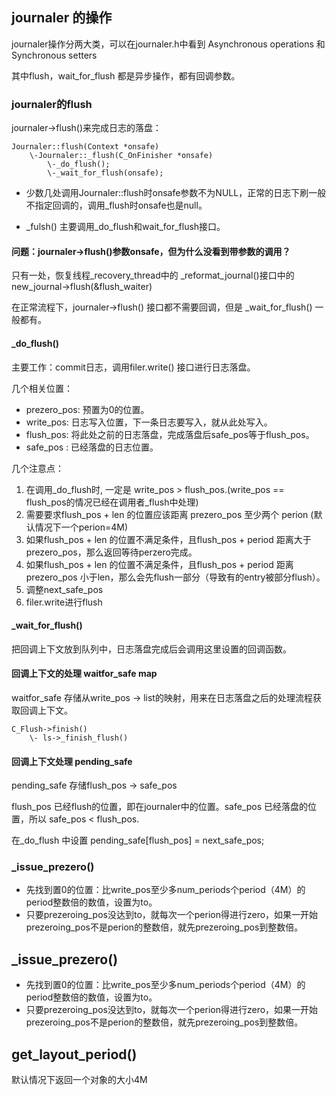 ## journaler 的操作

journaler操作分两大类，可以在journaler.h中看到 Asynchronous operations 和 Synchronous setters

其中flush，wait_for_flush 都是异步操作，都有回调参数。

### journaler的flush 

journaler->flush()来完成日志的落盘：

    Journaler::flush(Context *onsafe)
        \-Journaler::_flush(C_OnFinisher *onsafe)
            \-_do_flush();
            \-_wait_for_flush(onsafe);
    

* 少数几处调用Journaler::flush时onsafe参数不为NULL，正常的日志下刷一般不指定回调的，调用_flush时onsafe也是null。

* _fulsh() 主要调用_do_flush和wait_for_flush接口。

#### 问题：journaler->flush()参数onsafe，但为什么没看到带参数的调用？

只有一处，恢复线程_recovery_thread中的 _reformat_journal()接口中的 new_journal->flush(&flush_waiter)

在正常流程下，journaler->flush() 接口都不需要回调，但是 _wait_for_flush() 一般都有。

#### _do_flush()

主要工作：commit日志，调用filer.write() 接口进行日志落盘。

几个相关位置：

* prezero_pos: 预置为0的位置。
* write_pos: 日志写入位置，下一条日志要写入，就从此处写入。
* flush_pos: 将此处之前的日志落盘，完成落盘后safe_pos等于flush_pos。
* safe_pos : 已经落盘的日志位置。

几个注意点：

1. 在调用_do_flush时, 一定是 write_pos > flush_pos.(write_pos == flush_pos的情况已经在调用者_flush中处理)
2. 需要要求flush_pos + len 的位置应该距离 prezero_pos 至少两个 perion (默认情况下一个perion=4M)
3. 如果flush_pos + len 的位置不满足条件，且flush_pos + period 距离大于 prezero_pos，那么返回等待perzero完成。
4. 如果flush_pos + len 的位置不满足条件，且flush_pos + period 距离 prezero_pos 小于len，那么会先flush一部分（导致有的entry被部分flush）。
5. 调整next_safe_pos
6. filer.write进行flush

#### _wait_for_flush()

把回调上下文放到队列中，日志落盘完成后会调用这里设置的回调函数。

#### 回调上下文的处理 waitfor_safe map

waitfor_safe 存储从write_pos -> list<context>的映射，用来在日志落盘之后的处理流程获取回调上下文。

    C_Flush->finish()
        \- ls->_finish_flush()


#### 回调上下文处理 pending_safe 

pending_safe 存储flush_pos -> safe_pos

flush_pos 已经flush的位置，即在journaler中的位置。safe_pos 已经落盘的位置，所以 safe_pos < flush_pos.

在_do_flush 中设置 pending_safe[flush_pos] = next_safe_pos;

### _issue_prezero()

* 先找到置0的位置：比write_pos至少多num_periods个period（4M）的period整数倍的数值，设置为to。
* 只要prezeroing_pos没达到to，就每次一个perion得进行zero，如果一开始prezeroing_pos不是perion的整数倍，就先prezeroing_pos到整数倍。

## _issue_prezero()

* 先找到置0的位置：比write_pos至少多num_periods个period（4M）的period整数倍的数值，设置为to。
* 只要prezeroing_pos没达到to，就每次一个perion得进行zero，如果一开始prezeroing_pos不是perion的整数倍，就先prezeroing_pos到整数倍。

## get_layout_period()

默认情况下返回一个对象的大小4M
